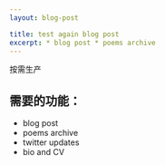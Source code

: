 ```yaml
---
layout: blog-post

title: test again blog post 
excerpt: * blog post * poems archive
---
```


按需生产

需要的功能：
---------

* blog post
* poems archive
* twitter updates
* bio and CV
